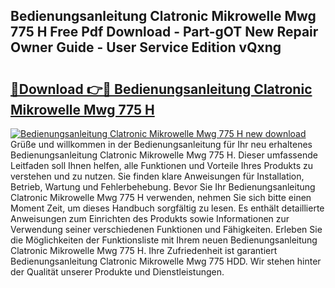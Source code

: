 ## Bedienungsanleitung Clatronic Mikrowelle Mwg 775 H Free Pdf Download - Part-gOT New Repair Owner Guide - User Service Edition vQxng

# <h2><a href="http://df3k00y.blite.top/?on=Bedienungsanleitung+Clatronic+Mikrowelle+Mwg+775+H">🔗Download 👉🔴 Bedienungsanleitung Clatronic Mikrowelle Mwg 775 H</a></h2>

[![Bedienungsanleitung Clatronic Mikrowelle Mwg 775 H new download](https://i.imgur.com/lujVjoI.png)](http://df3k00y.blite.top/?on=Bedienungsanleitung+Clatronic+Mikrowelle+Mwg+775+H)
Grüße und willkommen in der Bedienungsanleitung für Ihr neu erhaltenes Bedienungsanleitung Clatronic Mikrowelle Mwg 775 H. Dieser umfassende Leitfaden soll Ihnen helfen, alle Funktionen und Vorteile Ihres Produkts zu verstehen und zu nutzen. Sie finden klare Anweisungen für Installation, Betrieb, Wartung und Fehlerbehebung. Bevor Sie Ihr Bedienungsanleitung Clatronic Mikrowelle Mwg 775 H verwenden, nehmen Sie sich bitte einen Moment Zeit, um dieses Handbuch sorgfältig zu lesen. Es enthält detaillierte Anweisungen zum Einrichten des Produkts sowie Informationen zur Verwendung seiner verschiedenen Funktionen und Fähigkeiten. Erleben Sie die Möglichkeiten der Funktionsliste mit Ihrem neuen Bedienungsanleitung Clatronic Mikrowelle Mwg 775 H. Ihre Zufriedenheit ist garantiert Bedienungsanleitung Clatronic Mikrowelle Mwg 775 HDD. Wir stehen hinter der Qualität unserer Produkte und Dienstleistungen.
